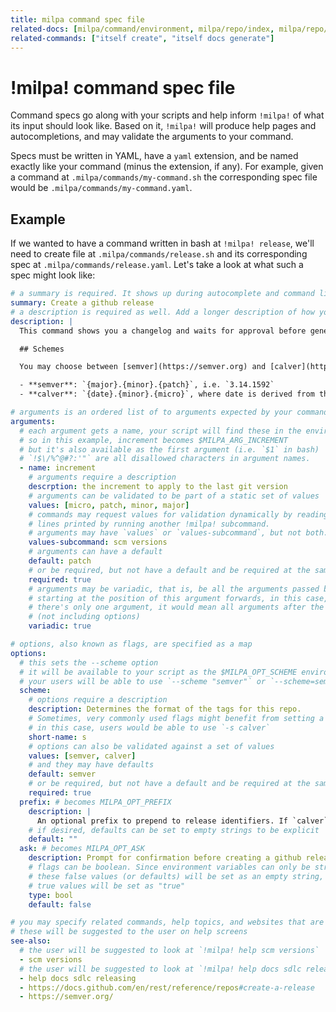 ```yaml
---
title: milpa command spec file
related-docs: [milpa/command/environment, milpa/repo/index, milpa/repo/docs]
related-commands: ["itself create", "itself docs generate"]
---
```

# !milpa! command spec file

Command specs go along with your scripts and help inform `!milpa!` of what its input should look like. Based on it, `!milpa!` will produce help pages and autocompletions, and may validate the arguments to your command.

Specs must be written in YAML, have a `yaml` extension, and be named exactly like your command (minus the extension, if any). For example, given a command at `.milpa/commands/my-command.sh` the corresponding spec file would be `.milpa/commands/my-command.yaml`.

## Example

If we wanted to have a command written in bash at `!milpa! release`, we'll need to create file at `.milpa/commands/release.sh` and its corresponding spec at `.milpa/commands/release.yaml`. Let's take a look at what such a spec might look like:

```yaml
# a summary is required. It shows up during autocomplete and command listings
summary: Create a github release
# a description is required as well. Add a longer description of how your command does its magic here
description: |
  This command shows you a changelog and waits for approval before generating and pushing a new tag, creating a github release, and opening the browser at the new release.

  ## Schemes

  You may choose between [semver](https://semver.org) and [calver](https://calver.org). Their composition is as follows:

  - **semver**: `{major}.{minor}.{patch}`, i.e. `3.14.1592`
  - **calver**: `{date}.{minor}.{micro}`, where date is derived from the `prefix` option; for example `16.18.339`.

# arguments is an ordered list of to arguments expected by your command
arguments:
  # each argument gets a name, your script will find these in the environment
  # so in this example, increment becomes $MILPA_ARG_INCREMENT
  # but it's also available as the first argument (i.e. `$1` in bash)
  # `!$\/%^@#?:'"` are all disallowed characters in argument names.
  - name: increment
    # arguments require a description
    descrption: the increment to apply to the last git version
    # arguments can be validated to be part of a static set of values
    values: [micro, patch, minor, major]
    # commands may request values for validation dynamically by reading the
    # lines printed by running another !milpa! subcommand.
    # arguments may have `values` or `values-subcommand`, but not both.
    values-subcommand: scm versions
    # arguments can have a default
    default: patch
    # or be required, but not have a default and be required at the same time.
    required: true
    # arguments may be variadic, that is, be all the arguments passed by the user
    # starting at the position of this argument forwards, in this case, since
    # there's only one argument, it would mean all arguments after the command name
    # (not including options)
    variadic: true

# options, also known as flags, are specified as a map
options:
  # this sets the --scheme option
  # it will be available to your script as the $MILPA_OPT_SCHEME environment variable
  # your users will be able to use `--scheme "semver"` or `--scheme=semver` for example
  scheme:
    # options require a description
    description: Determines the format of the tags for this repo.
    # Sometimes, very commonly used flags might benefit from setting a short name
    # in this case, users would be able to use `-s calver`
    short-name: s
    # options can also be validated against a set of values
    values: [semver, calver]
    # and they may have defaults
    default: semver
    # or be required, but not have a default and be required at the same time.
    required: true
  prefix: # becomes MILPA_OPT_PREFIX
    description: |
      An optional prefix to prepend to release identifiers. If `calver` is chosen as `scheme`, you may specify a combination of `YY`, `YYYY`, `MM`, and `DD` to be replaced with the corresponding values of the local date. The default in that case is `YY`.
    # if desired, defaults can be set to empty strings to be explicit
    default: ""
  ask: # becomes MILPA_OPT_ASK
    description: Prompt for confirmation before creating a github release
    # flags can be boolean. Since environment variables can only be strings,
    # these false values (or defaults) will be set as an empty string, while
    # true values will be set as "true"
    type: bool
    default: false

# you may specify related commands, help topics, and websites that are related to this command
# these will be suggested to the user on help screens
see-also:
  # the user will be suggested to look at `!milpa! help scm versions`
  - scm versions
  # the user will be suggested to look at `!milpa! help docs sdlc releasing`
  - help docs sdlc releasing
  - https://docs.github.com/en/rest/reference/repos#create-a-release
  - https://semver.org/
```
